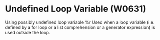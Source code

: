 # Undefined Loop Variable (W0631)

Using possibly undefined loop variable %r Used when a loop variable
(i.e. defined by a for loop or a list comprehension or a generator
expression) is used outside the loop.
